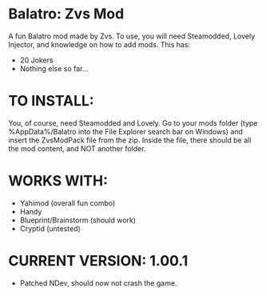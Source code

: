 # Balatro: Zvs Mod
A fun Balatro mod made by Zvs. To use, you will need Steamodded, Lovely Injector, and knowledge on how to add mods. This has:

- 20 Jokers
- Nothing else so far...

# TO INSTALL:

You, of course, need Steamodded and Lovely. Go to your mods folder (type %AppData%/Balatro into the File Explorer search bar on Windows) and insert the ZvsModPack file from the zip. Inside the file, there should be all the mod content, and NOT another folder.

# WORKS WITH:

- Yahimod (overall fun combo)
- Handy
- Blueprint/Brainstorm (should work)
- Cryptid (untested)
  
# CURRENT VERSION: 1.00.1

- Patched NDev, should now not crash the game.
